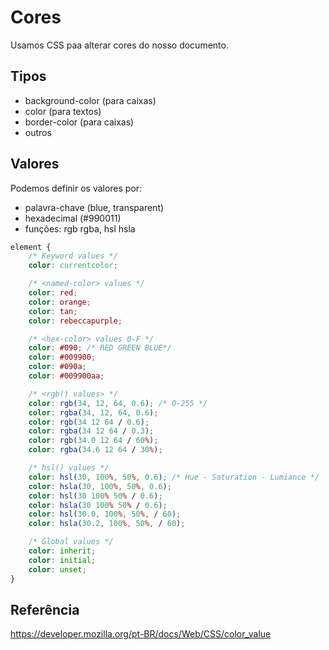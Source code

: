 # Cores

Usamos CSS paa alterar cores do nosso documento.

## Tipos

* background-color (para caixas)
* color (para textos)
* border-color (para caixas)
* outros

## Valores

Podemos definir os valores por:

* palavra-chave (blue, transparent)
* hexadecimal (#990011)
* funções: rgb rgba, hsl hsla

```css
element {
    /* Keyword values */
    color: currentcolor;

    /* <named-color> values */
    color: red;
    color: orange;
    color: tan;
    color: rebeccapurple;

    /* <hex-color> values 0-F */
    color: #090; /* RED GREEN BLUE*/
    color: #009900;
    color: #090a;
    color: #009900aa;

    /* <rgb() values> */
    color: rgb(34, 12, 64, 0.6); /* 0-255 */
    color: rgba(34, 12, 64, 0.6);
    color: rgb(34 12 64 / 0.6);
    color: rgba(34 12 64 / 0.3);
    color: rgb(34.0 12 64 / 60%);
    color: rgba(34.6 12 64 / 30%);

    /* hsl() values */
    color: hsl(30, 100%, 50%, 0.6); /* Hue - Saturation - Lumiance */
    color: hsla(30, 100%, 50%, 0.6);
    color: hsl(30 100% 50% / 0.6);
    color: hsla(30 100% 50% / 0.6);
    color: hsl(30.0, 100%, 50%, / 60);
    color: hsla(30.2, 100%, 50%, / 60);

    /* Global values */
    color: inherit;
    color: initial;
    color: unset;
}
```

## Referência

https://developer.mozilla.org/pt-BR/docs/Web/CSS/color_value